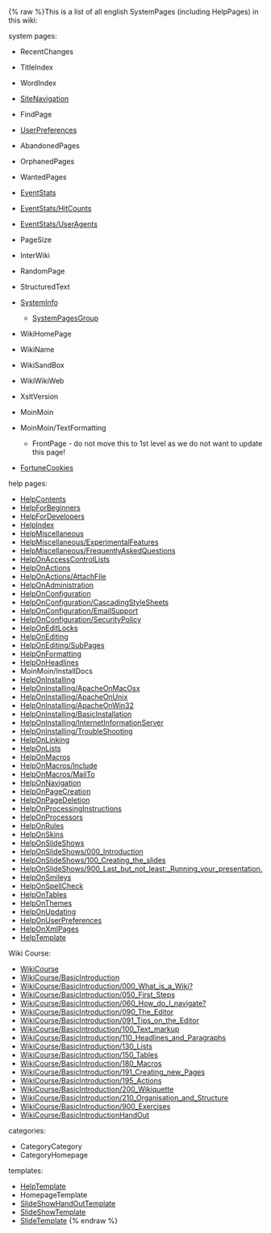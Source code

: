 {% raw %}This is a list of all english SystemPages (including HelpPages) in this
wiki:

system pages:

- RecentChanges
- TitleIndex
- WordIndex
- [SiteNavigation](https://blog.inductorsoftware.com/docsproto/missing/SiteNavigation)
- FindPage
- [UserPreferences](https://blog.inductorsoftware.com/docsproto/missing/UserPreferences)
- AbandonedPages
- OrphanedPages
- WantedPages
- [EventStats](https://blog.inductorsoftware.com/docsproto/missing/EventStats)
- [EventStats/HitCounts](https://blog.inductorsoftware.com/docsproto/missing/EventStats_HitCounts)
- [EventStats/UserAgents](https://blog.inductorsoftware.com/docsproto/missing/EventStats_UserAgents)
- PageSize
- InterWiki
- RandomPage
- StructuredText
- [SystemInfo](https://blog.inductorsoftware.com/docsproto/missing/SystemInfo)
  
  - [SystemPagesGroup](https://blog.inductorsoftware.com/docsproto/missing/SystemPagesGroup)
- WikiHomePage
- WikiName
- WikiSandBox
- WikiWikiWeb
- XsltVersion
- MoinMoin
- MoinMoin/TextFormatting
  
  - FrontPage - do not move this to 1st level as we do
not want to update this page!
- [FortuneCookies](https://blog.inductorsoftware.com/docsproto/missing/FortuneCookies)

help pages:

- [HelpContents](/HelpContents)
- [HelpForBeginners](/HelpForBeginners)
- [HelpForDevelopers](/HelpForDevelopers)
- [HelpIndex](/HelpIndex)
- [HelpMiscellaneous](/HelpMiscellaneous)
- [HelpMiscellaneous/ExperimentalFeatures](/HelpMiscellaneous/ExperimentalFeatures)
- [HelpMiscellaneous/FrequentlyAskedQuestions](/HelpMiscellaneous/FrequentlyAskedQuestions)
- [HelpOnAccessControlLists](/HelpOnAccessControlLists)
- [HelpOnActions](/HelpOnActions)
- [HelpOnActions/AttachFile](/HelpOnActions/AttachFile)
- [HelpOnAdministration](/HelpOnAdministration)
- [HelpOnConfiguration](/HelpOnConfiguration)
- [HelpOnConfiguration/CascadingStyleSheets](/HelpOnConfiguration/CascadingStyleSheets)
- [HelpOnConfiguration/EmailSupport](/HelpOnConfiguration/EmailSupport)
- [HelpOnConfiguration/SecurityPolicy](/HelpOnConfiguration/SecurityPolicy)
- [HelpOnEditLocks](/HelpOnEditLocks)
- [HelpOnEditing](/HelpOnEditing)
- [HelpOnEditing/SubPages](/HelpOnEditing/SubPages)
- [HelpOnFormatting](/HelpOnFormatting)
- [HelpOnHeadlines](/HelpOnHeadlines)
- MoinMoin/InstallDocs
- [HelpOnInstalling](/HelpOnInstalling)
- [HelpOnInstalling/ApacheOnMacOsx](/HelpOnInstalling/ApacheOnMacOsx)
- [HelpOnInstalling/ApacheOnUnix](/HelpOnInstalling/ApacheOnUnix)
- [HelpOnInstalling/ApacheOnWin32](/HelpOnInstalling/ApacheOnWin32)
- [HelpOnInstalling/BasicInstallation](/HelpOnInstalling/BasicInstallation)
- [HelpOnInstalling/InternetInformationServer](/HelpOnInstalling/InternetInformationServer)
- [HelpOnInstalling/TroubleShooting](/HelpOnInstalling/TroubleShooting)
- [HelpOnLinking](/HelpOnLinking)
- [HelpOnLists](/HelpOnLists)
- [HelpOnMacros](/HelpOnMacros)
- [HelpOnMacros/Include](/HelpOnMacros/Include)
- [HelpOnMacros/MailTo](/HelpOnMacros/MailTo)
- [HelpOnNavigation](/HelpOnNavigation)
- [HelpOnPageCreation](/HelpOnPageCreation)
- [HelpOnPageDeletion](/HelpOnPageDeletion)
- [HelpOnProcessingInstructions](/HelpOnProcessingInstructions)
- [HelpOnProcessors](/HelpOnProcessors)
- [HelpOnRules](/HelpOnRules)
- [HelpOnSkins](/HelpOnSkins)
- [HelpOnSlideShows](/HelpOnSlideShows)
- [HelpOnSlideShows/000\_Introduction](/HelpOnSlideShows/000_Introduction)
- [HelpOnSlideShows/100\_Creating\_the\_slides](/HelpOnSlideShows/100_Creating_the_slides)
- [HelpOnSlideShows/900\_Last\_but\_not\_least:\_Running\_your\_presentation.](/HelpOnSlideShows/900_Last_but_not_least%3A_Running_your_presentation.)
- [HelpOnSmileys](/HelpOnSmileys)
- [HelpOnSpellCheck](/HelpOnSpellCheck)
- [HelpOnTables](/HelpOnTables)
- [HelpOnThemes](/HelpOnThemes)
- [HelpOnUpdating](/HelpOnUpdating)
- [HelpOnUserPreferences](/HelpOnUserPreferences)
- [HelpOnXmlPages](/HelpOnXmlPages)
- [HelpTemplate](/HelpTemplate)

Wiki Course:

- [WikiCourse](/WikiCourse)
- [WikiCourse/BasicIntroduction](/WikiCourse/BasicIntroduction)
- [WikiCourse/BasicIntroduction/000\_What\_is\_a\_Wiki?](/WikiCourse/BasicIntroduction/000_What_is_a_Wiki%3F)
- [WikiCourse/BasicIntroduction/050\_First\_Steps](/WikiCourse/BasicIntroduction/050_First_Steps)
- [WikiCourse/BasicIntroduction/060\_How\_do\_I\_navigate?](/WikiCourse/BasicIntroduction/060_How_do_I_navigate%3F)
- [WikiCourse/BasicIntroduction/090\_The\_Editor](/WikiCourse/BasicIntroduction/090_The_Editor)
- [WikiCourse/BasicIntroduction/091\_Tips\_on\_the\_Editor](/WikiCourse/BasicIntroduction/091_Tips_on_the_Editor)
- [WikiCourse/BasicIntroduction/100\_Text\_markup](/WikiCourse/BasicIntroduction/100_Text_markup)
- [WikiCourse/BasicIntroduction/110\_Headlines\_and\_Paragraphs](/WikiCourse/BasicIntroduction/110_Headlines_and_Paragraphs)
- [WikiCourse/BasicIntroduction/130\_Lists](/WikiCourse/BasicIntroduction/130_Lists)
- [WikiCourse/BasicIntroduction/150\_Tables](/WikiCourse/BasicIntroduction/150_Tables)
- [WikiCourse/BasicIntroduction/180\_Macros](/WikiCourse/BasicIntroduction/180_Macros)
- [WikiCourse/BasicIntroduction/191\_Creating\_new\_Pages](/WikiCourse/BasicIntroduction/191_Creating_new_Pages)
- [WikiCourse/BasicIntroduction/195\_Actions](/WikiCourse/BasicIntroduction/195_Actions)
- [WikiCourse/BasicIntroduction/200\_Wikiquette](/WikiCourse/BasicIntroduction/200_Wikiquette)
- [WikiCourse/BasicIntroduction/210\_Organisation\_and\_Structure](/WikiCourse/BasicIntroduction/210_Organisation_and_Structure)
- [WikiCourse/BasicIntroduction/900\_Exercises](/WikiCourse/BasicIntroduction/900_Exercises)
- [WikiCourse/BasicIntroductionHandOut](/WikiCourse/BasicIntroductionHandOut)

categories:

- CategoryCategory
- CategoryHomepage

templates:

- [HelpTemplate](/HelpTemplate)
- HomepageTemplate
- [SlideShowHandOutTemplate](https://blog.inductorsoftware.com/docsproto/missing/SlideShowHandOutTemplate)
- [SlideShowTemplate](https://blog.inductorsoftware.com/docsproto/missing/SlideShowTemplate)
- [SlideTemplate](https://blog.inductorsoftware.com/docsproto/missing/SlideTemplate)
<update date omitted for speed>{% endraw %}